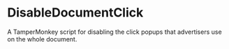 # DisableDocumentClick

A TamperMonkey script for disabling the click popups that advertisers use on the whole document.
